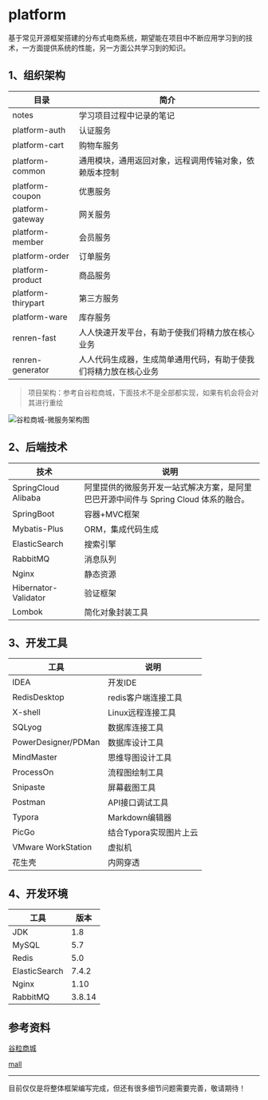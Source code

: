 # platform

基于常见开源框架搭建的分布式电商系统，期望能在项目中不断应用学习到的技术，一方面提供系统的性能，另一方面公共学习到的知识。

## 1、组织架构

| 目录               | 简介                                                         |
| ------------------ | ------------------------------------------------------------ |
| notes              | 学习项目过程中记录的笔记                                     |
| platform-auth      | 认证服务                                                     |
| platform-cart      | 购物车服务                                                   |
| platform-common    | 通用模块，通用返回对象，远程调用传输对象，依赖版本控制       |
| platform-coupon    | 优惠服务                                                     |
| platform-gateway   | 网关服务                                                     |
| platform-member    | 会员服务                                                     |
| platform-order     | 订单服务                                                     |
| platform-product   | 商品服务                                                     |
| platform-thirypart | 第三方服务                                                   |
| platform-ware      | 库存服务                                                     |
| renren-fast        | 人人快速开发平台，有助于使我们将精力放在核心业务             |
| renren-generator   | 人人代码生成器，生成简单通用代码，有助于使我们将精力放在核心业务 |

> 项目架构：参考自谷粒商城，下面技术不是全部都实现，如果有机会将会对其进行重绘

![谷粒商城-微服务架构图](https://tobing-markdown.oss-cn-shenzhen.aliyuncs.com/%E8%B0%B7%E7%B2%92%E5%95%86%E5%9F%8E-%E5%BE%AE%E6%9C%8D%E5%8A%A1%E6%9E%B6%E6%9E%84%E5%9B%BE.jpg)

## 2、后端技术

| 技术                 | 说明                                                         |
| -------------------- | ------------------------------------------------------------ |
| SpringCloud Alibaba  | 阿里提供的微服务开发一站式解决方案，是阿里巴巴开源中间件与 Spring Cloud 体系的融合。 |
| SpringBoot           | 容器+MVC框架                                                 |
| Mybatis-Plus         | ORM，集成代码生成                                            |
| ElasticSearch        | 搜索引擎                                                     |
| RabbitMQ             | 消息队列                                                     |
| Nginx                | 静态资源                                                     |
| Hibernator-Validator | 验证框架                                                     |
| Lombok               | 简化对象封装工具                                             |

## 3、开发工具

| 工具                | 说明                   |
| ------------------- | ---------------------- |
| IDEA                | 开发IDE                |
| RedisDesktop        | redis客户端连接工具    |
| X-shell             | Linux远程连接工具      |
| SQLyog              | 数据库连接工具         |
| PowerDesigner/PDMan | 数据库设计工具         |
| MindMaster          | 思维导图设计工具       |
| ProcessOn           | 流程图绘制工具         |
| Snipaste            | 屏幕截图工具           |
| Postman             | API接口调试工具        |
| Typora              | Markdown编辑器         |
| PicGo               | 结合Typora实现图片上云 |
| VMware WorkStation  | 虚拟机                 |
| 花生壳              | 内网穿透               |

## 4、开发环境

| 工具          | 版本   |
| ------------- | ------ |
| JDK           | 1.8    |
| MySQL         | 5.7    |
| Redis         | 5.0    |
| ElasticSearch | 7.4.2  |
| Nginx         | 1.10   |
| RabbitMQ      | 3.8.14 |







## 参考资料

[谷粒商城](https://www.bilibili.com/video/BV1np4y1C7Yf)

[mall](https://gitee.com/macrozheng/mall)

<hr>

目前仅仅是将整体框架编写完成，但还有很多细节问题需要完善，敬请期待！

